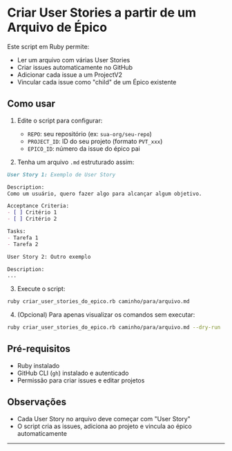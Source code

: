 # Criar User Stories a partir de um Arquivo de Épico

Este script em Ruby permite:
- Ler um arquivo com várias User Stories
- Criar issues automaticamente no GitHub
- Adicionar cada issue a um ProjectV2
- Vincular cada issue como "child" de um Épico existente

## Como usar

1. Edite o script para configurar:
   - `REPO`: seu repositório (ex: `sua-org/seu-repo`)
   - `PROJECT_ID`: ID do seu projeto (formato `PVT_xxx`)
   - `EPICO_ID`: número da issue do épico pai

2. Tenha um arquivo `.md` estruturado assim:

```markdown
User Story 1: Exemplo de User Story

Description:
Como um usuário, quero fazer algo para alcançar algum objetivo.

Acceptance Criteria:
- [ ] Critério 1
- [ ] Critério 2

Tasks:
- Tarefa 1
- Tarefa 2

User Story 2: Outro exemplo

Description:
...
```

3. Execute o script:

```bash
ruby criar_user_stories_do_epico.rb caminho/para/arquivo.md
```

4. (Opcional) Para apenas visualizar os comandos sem executar:

```bash
ruby criar_user_stories_do_epico.rb caminho/para/arquivo.md --dry-run
```

## Pré-requisitos

- Ruby instalado
- GitHub CLI (`gh`) instalado e autenticado
- Permissão para criar issues e editar projetos

## Observações

- Cada User Story no arquivo deve começar com "User Story"
- O script cria as issues, adiciona ao projeto e vincula ao épico automaticamente

---
